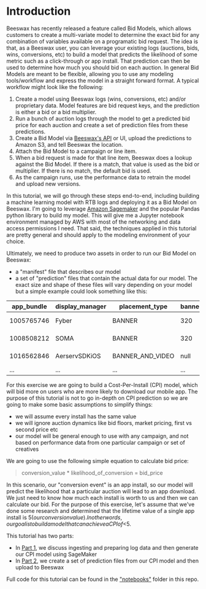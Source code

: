 # Introduction
Beeswax has recently released a feature called Bid Models, which allows customers to create a multi-variate model to determine the exact bid for any combination of variables available on a programatic bid request. The idea is that, as a Beeswax user, you can leverage your existing logs (auctions, bids, wins, conversions, etc) to build a model that predicts the likelihood of some metric such as a click-through or app install. That prediction can then be used to determine how much you should bid on each auction. In general Bid Models are meant to be flexible, allowing you to use any modeling tools/workflow and express the model in a straight forward format. A typical workflow might look like the following:

1. Create a model using Beeswax logs (wins, conversions, etc) and/or proprietary data.  Model features are bid request keys, and the prediction is either a bid or a bid multiplier.
2. Run a bunch of auction logs through the model to get a predicted bid price for each auction and create a set of prediction files from these predictions.
2. Create a Bid Model via [Beeswax's API](https://api.beeswax.com) or UI, upload the predictions to Amazon S3, and tell Beeswax the location.
3. Attach the Bid Model to a campaign or line item.
4. When a bid request is made for that line item, Beeswax does a lookup against the Bid Model. If there is a match, that value is used as the bid or multiplier. If there is no match, the default bid is used.
5. As the campaign runs, use the performance data to retrain the model and upload new versions.

In this tutorial, we will go through these steps end-to-end, including building a machine learning model with RTB logs and deploying it as a Bid Model on Beeswax. I'm going to leverage [Amazon Sagemaker](https://aws.amazon.com/sagemaker/) and the popular Pandas python library to build my model. This will give me a Jupyter notebook environment managed by AWS with most of the networking and data access permissions I need.  That said, the techniques applied in this tutorial are pretty general and should apply to the modeling environment of your choice.  

Ultimately, we need to produce two assets in order to run our Bid Model on Beeswax:
* a "manifest" file that describes our model
* a set of "prediction" files that contain the actual data for our model.  The exact size and shape of these files will vary depending on your model but a simple example could look something like this:

| app_bundle | display_manager | placement_type   | banner_height | platform_os_version | value          |
|------------|-----------------|------------------|---------------|---------------------|----------------|
| 1005765746 | Fyber           | BANNER           | 320           | 4.1                 | [expected bid ]|
| 1008508212 | SOMA            | BANNER           | 320           | 11.0                | [expected bid ]|
| 1016562846 | AerservSDKiOS   | BANNER_AND_VIDEO | null          | 12.0                | [expected bid ]|
| ...        | ...             | ...              | ...           | ...                 | ...            |

For this exercise we are going to build a Cost-Per-Install (CPI) model, which will bid more on users who are more likely to download our mobile app. The purpose of this tutorial is not to go in-depth on CPI prediction so we are going to make some basic assumptions to simplify things:
* we will assume every install has the same value
* we will ignore auction dynamics like bid floors, market pricing, first vs second price etc
* our model will be general enough to use with any campaign, and not based on performance data from one particular campaign or set of creatives

We are going to use the following simple equation to calculate bid price:

>conversion_value * likelihood_of_conversion = bid_price

In this scenario, our "conversion event" is an app install, so our model will predict the likelihood that a particular auction will lead to an app download. We just need to know how much each install is worth to us and then we can calculate our bid. For the purpose of this exercise, let's assume that we've done some research and determined that the lifetime value of a single app install is $5 (our conversion value). In other words, our goal is to build a model that can achieve a CPI of <$5.

This tutorial has two parts:
* In [Part 1](https://github.com/BeeswaxIO/beeswax-api/blob/master/beeswax/tutorials/bid_models_cpi/Part-1_Building-a-Model.md), we discuss ingesting and preparing log data and then generate our CPI model using SageMaker
* In [Part 2](https://github.com/BeeswaxIO/beeswax-api/blob/master/beeswax/tutorials/bid_models_cpi/Part-2_Deploying-the-Model.md), we create a set of prediction files from our CPI model and then upload to Beeswax 

Full code for this tutorial can be found in the ["notebooks"](https://github.com/BeeswaxIO/beeswax-api/tree/master/beeswax/tutorials/bid_models_cpi/notebooks) folder in this repo.
